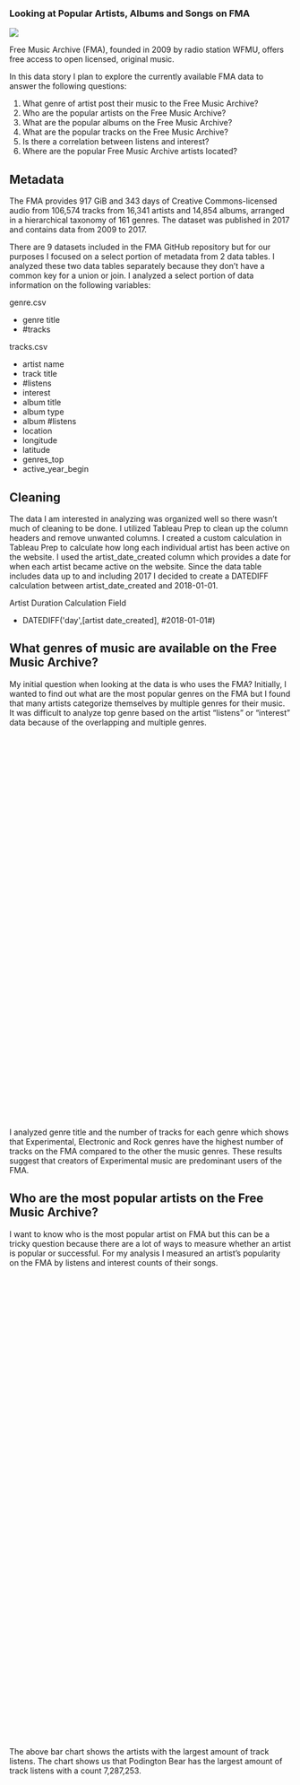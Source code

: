 <style>a {
    color: #76b7b2;
}</style>

### Looking at Popular Artists, Albums and Songs on FMA

<img src="https://images.unsplash.com/photo-1505740420928-5e560c06d30e?ixlib=rb-1.2.1&ixid=MnwxMjA3fDB8MHxwaG90by1wYWdlfHx8fGVufDB8fHx8&auto=format&fit=crop&w=2370&q=80" />
  
Free Music Archive (FMA), founded in 2009 by radio station WFMU, offers free access to open licensed, original music.

In this data story I plan to explore the currently available FMA data to answer the following questions:

1. What genre of artist post their music to the Free Music Archive? 
2.	Who are the popular artists on the Free Music Archive?
3.	What are the popular albums on the Free Music Archive?
4.	What are the popular tracks on the Free Music Archive?
5.	Is there a correlation between listens and interest?
6.	Where are the popular Free Music Archive artists located?


## Metadata

The FMA provides 917 GiB and 343 days of Creative Commons-licensed audio from 106,574 tracks from 16,341 artists and 14,854 albums, arranged in a hierarchical taxonomy of 161 genres. The dataset was published in 2017 and contains data from 2009 to 2017.  

There are 9 datasets included in the FMA GitHub repository but for our purposes I focused on a select portion of metadata from 2 data tables. I analyzed these two data tables separately because they don’t have a common key for a union or join. I analyzed a select portion of data information on the following variables:

genre.csv
-	genre title
-	#tracks 

tracks.csv
-	artist name 
-	track title
-	#listens 
-	interest
-	album title
-	album type 
-	album #listens 
-	location 
-	longitude 
-	latitude
-	genres_top
-	active_year_begin


## Cleaning

The data I am interested in analyzing was organized well so there wasn’t much of cleaning to be done. I utilized Tableau Prep to clean up the column headers and remove unwanted columns. I created a custom calculation in Tableau Prep to calculate how long each individual artist has been active on the website. I used the artist_date_created column which provides a date for when each artist became active on the website. Since the data table includes data up to and including 2017 I decided to create a DATEDIFF calculation between artist_date_created and 2018-01-01.

Artist Duration Calculation Field
-	DATEDIFF('day',[artist date_created], #2018-01-01#)

## What genres of music are available on the Free Music Archive?

My initial question when looking at the data is who uses the FMA? Initially, I wanted to find out what are the most popular genres on the FMA but I found that many artists categorize themselves by multiple genres for their music. It was difficult to analyze top genre based on the artist “listens” or “interest” data because of the overlapping and multiple genres.

<script type='text/javascript' src='https://prod-ca-a.online.tableau.com/javascripts/api/viz_v1.js'></script><div class='tableauPlaceholder' style='width: 980px; height: 686px;'><object class='tableauViz' width='980' height='686' style='display:none;'><param name='host_url' value='https%3A%2F%2Fprod-ca-a.online.tableau.com%2F' /> <param name='embed_code_version' value='3' /> <param name='site_root' value='&#47;t&#47;charlesroberts' /><param name='name' value='GenreBook&#47;Dashboard1' /><param name='tabs' value='no' /><param name='toolbar' value='no' /><param name='showAppBanner' value='false' /></object></div>

I analyzed genre title and the number of tracks for each genre which shows that Experimental, Electronic and Rock genres have the highest number of tracks on the FMA compared to the other the music genres. These results suggest that creators of Experimental music are predominant users of the FMA.   


## Who are the most popular artists on the Free Music Archive?

I want to know who is the most popular artist on FMA but this can be a tricky question because there are a lot of ways to measure whether an artist is popular or successful. For my analysis I measured an artist’s popularity on the FMA by listens and interest counts of their songs.

<script type='text/javascript' src='https://prod-ca-a.online.tableau.com/javascripts/api/viz_v1.js'></script><div class='tableauPlaceholder' style='width: 980px; height: 827px;'><object class='tableauViz' width='980' height='827' style='display:none;'><param name='host_url' value='https%3A%2F%2Fprod-ca-a.online.tableau.com%2F' /> <param name='embed_code_version' value='3' /> <param name='site_root' value='&#47;t&#47;charlesroberts' /><param name='name' value='Book1&#47;Dashboard1' /><param name='tabs' value='no' /><param name='toolbar' value='no' /><param name='showAppBanner' value='false' /></object></div>

The above bar chart shows the artists with the largest amount of track listens. The chart shows us that Podington Bear has the largest amount of track listens with a count 7,287,253.

<script type='text/javascript' src='https://prod-ca-a.online.tableau.com/javascripts/api/viz_v1.js'></script><div class='tableauPlaceholder' style='width: 980px; height: 797px;'><object class='tableauViz' width='980' height='797' style='display:none;'><param name='host_url' value='https%3A%2F%2Fprod-ca-a.online.tableau.com%2F' /> <param name='embed_code_version' value='3' /> <param name='site_root' value='&#47;t&#47;charlesroberts' /><param name='name' value='Book1&#47;Dashboard2' /><param name='tabs' value='no' /><param name='toolbar' value='no' /><param name='showAppBanner' value='false' /></object></div>

The above bar chart shows the artists with the largest amount of interest. The chart shows us that Podington Bear has the largest amount of interest with a count 9,922,230.

Counting the number of listens and interest is a good indicator of the popular artists on FMA but I also wanted to measure how long they have been active on the website. If an artist has been active on the FMA for a long period of time they would have more time to gain listens and interest.
 
<script type='text/javascript' src='https://prod-ca-a.online.tableau.com/javascripts/api/viz_v1.js'></script><div class='tableauPlaceholder' style='width: 970px; height: 250px;'><object class='tableauViz' width='970' height='250' style='display:none;'><param name='host_url' value='https%3A%2F%2Fprod-ca-a.online.tableau.com%2F' /> <param name='embed_code_version' value='3' /> <param name='site_root' value='&#47;t&#47;charlesroberts' /><param name='name' value='Book1&#47;Dashboard3' /><param name='tabs' value='no' /><param name='toolbar' value='no' /><param name='showAppBanner' value='false' /></object></div>

The above chart shows the number of days the most popular artists have been active on the FMA. I used a calculated field to calculate the artist duration on the FMA by using the DATEDIFF function to find the difference in days with the artist_date_created field and the year 2018 because the dataset only has data up to and including 2017.

Podington Bear has been on the site the longest, at 2814 days, which may be a good indicator why they have the most listens and interest. Kevin Macleod, Chris Zabriskie and Jahzzar have been on the site less time but have similar most listens and interest counts to Podington Bear. Kai Engel has only been on the site for 1600 days at this point but still ranks quite high for listens and interest so they should be noted as a quite popular. 


## What is the most popular album on the Free Music Archive?

The FMA categorizes album type into five categories:
-	Album
-	Radio Program
-	Live Performance
-	Single Tracks
-	Contest

<script type='text/javascript' src='https://prod-ca-a.online.tableau.com/javascripts/api/viz_v1.js'></script><div class='tableauPlaceholder' style='width: 980px; height: 249px;'><object class='tableauViz' width='980' height='249' style='display:none;'><param name='host_url' value='https%3A%2F%2Fprod-ca-a.online.tableau.com%2F' /> <param name='embed_code_version' value='3' /> <param name='site_root' value='&#47;t&#47;charlesroberts' /><param name='name' value='Book1&#47;Dashboard4' /><param name='tabs' value='no' /><param name='toolbar' value='no' /><param name='showAppBanner' value='false' /></object></div>

The above bar chart shows that the category type Album has the most album listens which is a good indicator that this is a popular category.

I want to know what is the most popular album on FMA. For my analysis I measured each albums popularity on the FMA by comparing the album listens count.

<script type='text/javascript' src='https://prod-ca-a.online.tableau.com/javascripts/api/viz_v1.js'></script><div class='tableauPlaceholder' style='width: 980px; height: 986px;'><object class='tableauViz' width='980' height='986' style='display:none;'><param name='host_url' value='https%3A%2F%2Fprod-ca-a.online.tableau.com%2F' /> <param name='embed_code_version' value='3' /> <param name='site_root' value='&#47;t&#47;charlesroberts' /><param name='name' value='Book1&#47;Dashboard5' /><param name='tabs' value='no' /><param name='toolbar' value='no' /><param name='showAppBanner' value='false' /></object></div>

The above bar chart shows the albums with the largest amount of listens. The chart shows us that the album called Entries has the largest amount of album listens, by far, with a count 495,429,777. microSong Entries album is the next most listened to album with 100,934,450 listens followed by Bonus Beat Blast 2011 with 58,985,533 listens. 

It should be noted that the Entries and microSong Entries are contest albums where artists submit tracks that get compiled into an album. These contest albums are promoted on the FMA thus drawing a lot of attention interest which may drive the album listens count. Entries features 108 artists with 139 tracks and microSong Entries features 115 artists with 310 tracks. The fact that these contest albums are promoted on FMA and the number of artists and tracks on these two albums are quite large are a good indicator as to why the album listen counts are large. The Bonus Beat Blast 2011 album features 31 artists with 73 tracks and may possibly be the most popular album that doesn’t have over 100 artists and is not part of any FMA promotions or contests.

Expanding on my analysis of what is the most popular album on FMA, I looked at albums released by individual artists rather that aren’t contest albums. For my analysis I measured each albums popularity on the FMA by comparing the album listens count for each artist.

<script type='text/javascript' src='https://prod-ca-a.online.tableau.com/javascripts/api/viz_v1.js'></script><div class='tableauPlaceholder' style='width: 980px; height: 986px;'><object class='tableauViz' width='980' height='986' style='display:none;'><param name='host_url' value='https%3A%2F%2Fprod-ca-a.online.tableau.com%2F' /> <param name='embed_code_version' value='3' /> <param name='site_root' value='&#47;t&#47;charlesroberts' /><param name='name' value='Book1&#47;Dashboard6' /><param name='tabs' value='no' /><param name='toolbar' value='no' /><param name='showAppBanner' value='false' /></object></div>

The above bar chart shows that Podington Bear is ranked the highest because they have 40 albums with 6,356,117 album track listens. If we’re looking at individual albums, we can clearly see that the Nameless: Hacker RPG Soundtrack by BoxCat Games is a very popular album with 1,533,769 listens; it should be noted that the album is a soundtrack by independent video game developer BoxCat Games, but it is impressive to that many listens. Chris Zabriskie has the most popular album, by an individual artist, called Cylinders with 1,363,291 listens.


## What is the most popular song on the Free Music Archive?

I want to know what is the most popular song on the Free Music Archive. For my analysis I measured a song’s popularity on the FMA by comparing track listens and interest counts.

<script type='text/javascript' src='https://prod-ca-a.online.tableau.com/javascripts/api/viz_v1.js'></script><div class='tableauPlaceholder' style='width: 980px; height: 986px;'><object class='tableauViz' width='980' height='986' style='display:none;'><param name='host_url' value='https%3A%2F%2Fprod-ca-a.online.tableau.com%2F' /> <param name='embed_code_version' value='3' /> <param name='site_root' value='&#47;t&#47;charlesroberts' /><param name='name' value='Book1&#47;Dashboard7' /><param name='tabs' value='no' /><param name='toolbar' value='no' /><param name='showAppBanner' value='false' /></object></div>

The above bar dot chart shows the songs with the largest amount of track listens. The chart shows us that Happy Birthday is the most popular song but it should be noted that 23 different artists have this same song title with most of Happy Birthday tracks being featured on the Entries contest album. The most popular song, measured by track listens, is Night Owl by Broke For Free with 543,242 track listens.

<script type='text/javascript' src='https://prod-ca-a.online.tableau.com/javascripts/api/viz_v1.js'></script><div class='tableauPlaceholder' style='width: 980px; height: 986px;'><object class='tableauViz' width='980' height='986' style='display:none;'><param name='host_url' value='https%3A%2F%2Fprod-ca-a.online.tableau.com%2F' /> <param name='embed_code_version' value='3' /> <param name='site_root' value='&#47;t&#47;charlesroberts' /><param name='name' value='Book1&#47;Dashboard8' /><param name='tabs' value='no' /><param name='toolbar' value='no' /><param name='showAppBanner' value='false' /></object></div>

The above bar dot chart shows the songs with the largest amount of interest. The chart shows us that the most popular song, measured by interest, is Night Owl by Broke For Free with 3,293,557 track interests. 

Overall, the most popular song on the FMA by an individual artist is Night Owl by Broke For Free with the largest number of listens and interest.


## Is there a correlation between listens and interest?

I want to know if there is a correlation between listens and interest on the Free Music Archive. For my analysis I measured the correlation between FMA artist’s track listens and track interest counts. It should be noted that for this analysis normalizing the data didn’t alter the results.


<script type='text/javascript' src='https://prod-ca-a.online.tableau.com/javascripts/api/viz_v1.js'></script><div class='tableauPlaceholder' style='width: 980px; height: 986px;'><object class='tableauViz' width='980' height='986' style='display:none;'><param name='host_url' value='https%3A%2F%2Fprod-ca-a.online.tableau.com%2F' /> <param name='embed_code_version' value='3' /> <param name='site_root' value='&#47;t&#47;charlesroberts' /><param name='name' value='Book1&#47;Dashboard9' /><param name='tabs' value='no' /><param name='toolbar' value='no' /><param name='showAppBanner' value='false' /></object></div>

The above scatter plot shows the correlation between track listens and track interest for each artist. The plot shows us that there is a strong correlation between listens and interest for artists that have under 1 million track listens and interest counts. As the counts gets larger most artists exist around the trend line. The most popular artists sit above the trend line with larger track listen counts but still correlated with track interest. Overall, there is a correlation between listens and interest for the majority of artists on the FMA because as track listen counts increase so does the track interest count.

I want to know if there is a correlation between listens and interest between songs for the popular artists on the Free Music Archive. For my analysis I measured the correlation between FMA artist’s track listens and track interest counts for each song.

<script type='text/javascript' src='https://prod-ca-a.online.tableau.com/javascripts/api/viz_v1.js'></script><div class='tableauPlaceholder' style='width: 980px; height: 986px;'><object class='tableauViz' width='980' height='986' style='display:none;'><param name='host_url' value='https%3A%2F%2Fprod-ca-a.online.tableau.com%2F' /> <param name='embed_code_version' value='3' /> <param name='site_root' value='&#47;t&#47;charlesroberts' /><param name='name' value='Book1&#47;Dashboard10' /><param name='tabs' value='no' /><param name='toolbar' value='no' /><param name='showAppBanner' value='false' /></object></div>

The above scatter plots shows the correlation between track listens and track interest for Podington Bear, Chris Zabriskie, Jahzzar and Kevin Macleod. It is interesting to see that there is a strong correlation between listens and interest for Chris Zabriskie songs with an even distribution along the trend line.
 

## Where are the most popular FMA artists located around the world?

I want to know where the most popular artists on the Free Music Archive are located around the world. For my analysis I used latitude and longitude coordinates to position all the artists on a map. I used a size label to represent track listens and differentiate the popular artists. 

<script type='text/javascript' src='https://prod-ca-a.online.tableau.com/javascripts/api/viz_v1.js'></script><div class='tableauPlaceholder' style='width: 980px; height: 659px;'><object class='tableauViz' width='980' height='659' style='display:none;'><param name='host_url' value='https%3A%2F%2Fprod-ca-a.online.tableau.com%2F' /> <param name='embed_code_version' value='3' /> <param name='site_root' value='&#47;t&#47;charlesroberts' /><param name='name' value='Book1&#47;Dashboard11' /><param name='tabs' value='no' /><param name='toolbar' value='no' /><param name='showAppBanner' value='false' /></object></div>

The above symbol map show that most of the FMA artists are located in the U.S.A. and Western Europe.

U.S.A.

<script type='text/javascript' src='https://prod-ca-a.online.tableau.com/javascripts/api/viz_v1.js'></script><div class='tableauPlaceholder' style='width: 980px; height: 659px;'><object class='tableauViz' width='980' height='659' style='display:none;'><param name='host_url' value='https%3A%2F%2Fprod-ca-a.online.tableau.com%2F' /> <param name='embed_code_version' value='3' /> <param name='site_root' value='&#47;t&#47;charlesroberts' /><param name='name' value='Book1&#47;Dashboard12' /><param name='tabs' value='no' /><param name='toolbar' value='no' /><param name='showAppBanner' value='false' /></object></div>

Western Europe

<script type='text/javascript' src='https://prod-ca-a.online.tableau.com/javascripts/api/viz_v1.js'></script><div class='tableauPlaceholder' style='width: 980px; height: 659px;'><object class='tableauViz' width='980' height='659' style='display:none;'><param name='host_url' value='https%3A%2F%2Fprod-ca-a.online.tableau.com%2F' /> <param name='embed_code_version' value='3' /> <param name='site_root' value='&#47;t&#47;charlesroberts' /><param name='name' value='Book1&#47;Dashboard13' /><param name='tabs' value='no' /><param name='toolbar' value='no' /><param name='showAppBanner' value='false' /></object></div>

## Welcome to GitHub Pages

You can use the [editor on GitHub](https://github.com/charlesrroberts/Free-Music-Archive-Analysis-/edit/main/docs/index.md) to maintain and preview the content for your website in Markdown files.

Whenever you commit to this repository, GitHub Pages will run [Jekyll](https://jekyllrb.com/) to rebuild the pages in your site, from the content in your Markdown files.

### Markdown

Markdown is a lightweight and easy-to-use syntax for styling your writing. It includes conventions for

```markdown
Syntax highlighted code block

# Header 1
## Header 2
### Header 3

- Bulleted
- List

1. Numbered
2. List

**Bold** and _Italic_ and `Code` text

[Link](url) and ![Image](src)
```
